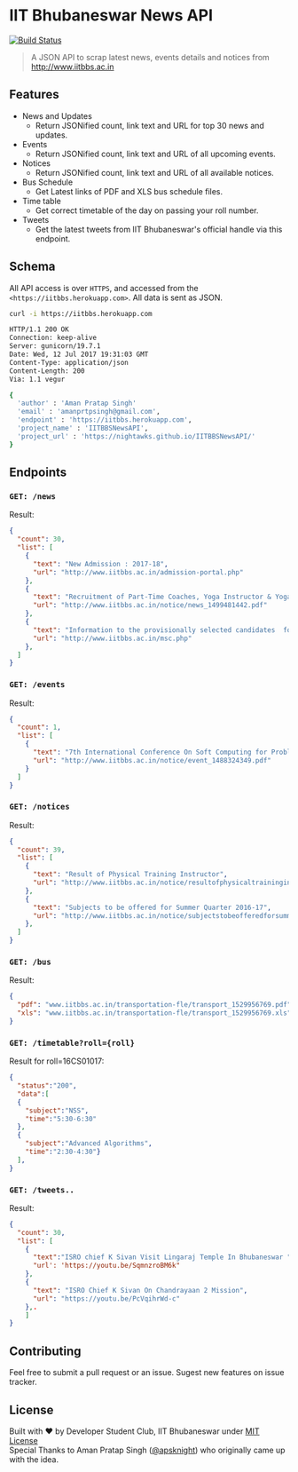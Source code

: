 
IIT Bhubaneswar News API
=====

[![Build Status](https://travis-ci.com/dsciitbbs/iitbbsnewsapi.svg?branch=master)](https://travis-ci.com/dsciitbbs/iitbbsnewsapi)

>A JSON API to scrap latest news, events details and notices from <http://www.iitbbs.ac.in>


## Features
* News and Updates
	* Return JSONified count, link text and URL for top 30 news and updates.
* Events
	* Return JSONified count, link text and URL of all upcoming events.
* Notices
	* Return JSONified count, link text and URL of all available notices.
* Bus Schedule
  * Get Latest links of PDF and XLS bus schedule files. 
* Time table
  * Get correct timetable of the day on passing your roll number.
* Tweets
  * Get the latest tweets from IIT Bhubaneswar's official handle via this endpoint.

## Schema
All API access is over `HTTPS`, and accessed from the `<https://iitbbs.herokuapp.com>`. All data is sent as JSON.

```bash
curl -i https://iitbbs.herokuapp.com

HTTP/1.1 200 OK
Connection: keep-alive
Server: gunicorn/19.7.1
Date: Wed, 12 Jul 2017 19:31:03 GMT
Content-Type: application/json
Content-Length: 200
Via: 1.1 vegur

{
  'author' : 'Aman Pratap Singh'
  'email' : 'amanprtpsingh@gmail.com',
  'endpoint' : 'https://iitbbs.herokuapp.com',
  'project_name' : 'IITBBSNewsAPI',
  'project_url' : 'https://nightawks.github.io/IITBBSNewsAPI/'
}
```

## Endpoints

### `GET: /news`  
Result:  
```json
{
  "count": 30, 
  "list": [
    {
      "text": "New Admission : 2017-18", 
      "url": "http://www.iitbbs.ac.in/admission-portal.php"
    }, 
    {
      "text": "Recruitment of Part-Time Coaches, Yoga Instructor & Yoga Assistant", 
      "url": "http://www.iitbbs.ac.in/notice/news_1499481442.pdf"
    }, 
    {
      "text": "Information to the provisionally selected candidates  for joining to M.Sc. Programme 2017-18", 
      "url": "http://www.iitbbs.ac.in/msc.php"
    }, 
  ]
}
```

### `GET: /events`  
Result:  
```json
{
  "count": 1, 
  "list": [
    {
      "text": "7th International Conference On Soft Computing for Problem Solving during December 23-24, 2017", 
      "url": "http://www.iitbbs.ac.in/notice/event_1488324349.pdf"
    }
  ]
}
```

### `GET: /notices`  
Result:  
```json
{
  "count": 39, 
  "list": [
    {
      "text": "Result of Physical Training Instructor", 
      "url": "http://www.iitbbs.ac.in/notice/resultofphysicaltraininginstructor_1498601014.pdf"
    }, 
    {
      "text": "Subjects to be offered for Summer Quarter 2016-17", 
      "url": "http://www.iitbbs.ac.in/notice/subjectstobeofferedforsummerquarter201617_1495022716.pdf"
    }, 
  ]
}
```

### `GET: /bus`  
Result:  
```json
{
  "pdf": "www.iitbbs.ac.in/transportation-fle/transport_1529956769.pdf",
  "xls": "www.iitbbs.ac.in/transportation-fle/transport_1529956769.xls"
}
```

### `GET: /timetable?roll={roll}`
Result for roll=16CS01017:
```json
{
  "status":"200",
  "data":[
  {
    "subject":"NSS",
    "time":"5:30-6:30"
  },
  {
    "subject":"Advanced Algorithms",
    "time":"2:30-4:30"}
  ],
}
```

### `GET: /tweets..`
Result:
```json
{
  "count": 30,
  "list": [
    {
      "text":"ISRO chief K Sivan Visit Lingaraj Temple In Bhubaneswar ",
      "url': 'https://youtu.be/SqmnzroBM6k"
    }, 
    {
      "text": "ISRO Chief K Sivan On Chandrayaan 2 Mission", 
      "url": "https://youtu.be/PcVqihrWd-c"
    },.
    ]
}
```

## Contributing
Feel free to submit a pull request or an issue. Sugest new features on issue tracker.

## License

Built with ♥ by Developer Student Club, IIT Bhubaneswar under [MIT License](http://aps.mit-license.org/)  
Special Thanks to Aman Pratap Singh ([@apsknight](http://github.com/apsknight)) who originally came up with the idea.
